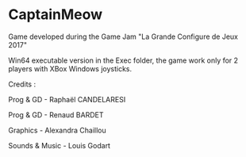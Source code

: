 # CaptainMeow
Game developed during the Game Jam "La Grande Configure de Jeux 2017"

Win64 executable version in the Exec folder, the game work only for 2 players with XBox Windows joysticks.

Credits :

Prog & GD - Raphaël CANDELARESI

Prog & GD - Renaud BARDET

Graphics - Alexandra Chaillou

Sounds & Music - Louis Godart

